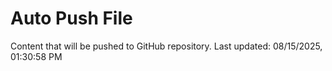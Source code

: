 # Auto Push File

Content that will be pushed to GitHub repository.
Last updated: 08/15/2025, 01:30:58 PM